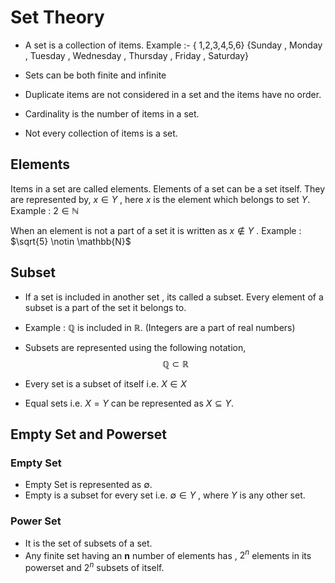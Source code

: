 # Set Theory 
* A set is a collection of items.
Example :- 
$\{$ 1,2,3,4,5,6$\}$
$\{$Sunday , Monday , Tuesday , Wednesday , Thursday , Friday , Saturday$\}$

* Sets can be both finite and infinite
* Duplicate items are not considered in a set and the items have no order.
* Cardinality  is the number of items in a set.
* Not every collection of items is a set.


## Elements
Items in a set are called elements. Elements of a set can be a set itself.
They are represented by,
$x \in Y$ , here $x$ is the element which belongs to set $Y$.
Example : $2 \in \mathbb{N}$

When an element is not a part of a set it is written as $x \notin Y$ .
Example : $\sqrt{5} \notin \mathbb{N}$


## Subset
* If a set is included in another set , its called a subset. Every element of a subset is a part of the set it belongs to.
* Example :  $\mathbb{Q}$ is included in  $\mathbb{R}$. (Integers are a part of real numbers)

* Subsets are represented using the following notation, 
$$\mathbb{Q} \subset \mathbb{R}$$
 * Every set is a subset of itself i.e. $X \in X$
 * Equal sets i.e. $X = Y$ can be represented as $X \subseteq Y$.


## Empty Set and Powerset
### Empty Set
* Empty Set is represented as $\emptyset$.
* Empty is a subset for every set i.e. $\emptyset \in Y$ , where $Y$ is any other set.

### Power Set 
* It is the set of subsets of a set. 
* Any finite set having an **n** number of elements has , $2^n$ elements in its powerset and $2^n$ subsets of itself.